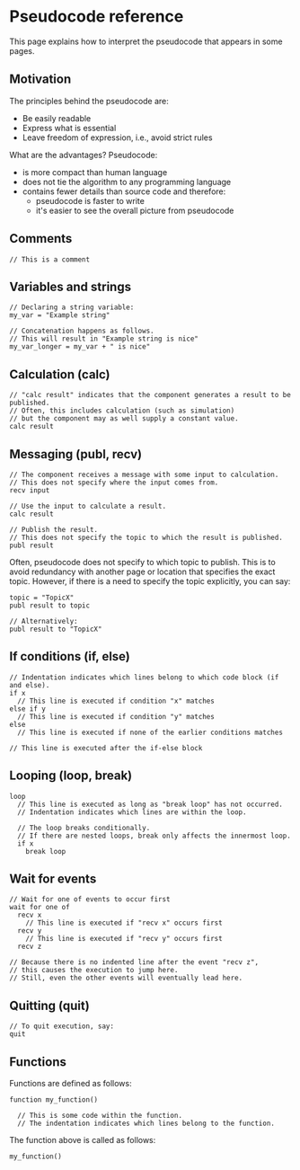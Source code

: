# Pseudocode reference

This page explains how to interpret the pseudocode that appears in some pages.

## Motivation

The principles behind the pseudocode are:

- Be easily readable
- Express what is essential
- Leave freedom of expression, i.e., avoid strict rules

What are the advantages? Pseudocode:

- is more compact than human language
- does not tie the algorithm to any programming language
- contains fewer details than source code and therefore:
    - pseudocode is faster to write
    - it's easier to see the overall picture from pseudocode


## Comments

```
// This is a comment
```


## Variables and strings

```
// Declaring a string variable:
my_var = "Example string"
 
// Concatenation happens as follows.
// This will result in "Example string is nice"
my_var_longer = my_var + " is nice"
```


## Calculation (calc)

```
// "calc result" indicates that the component generates a result to be published.
// Often, this includes calculation (such as simulation)
// but the component may as well supply a constant value.
calc result
```


## Messaging (publ, recv)

```
// The component receives a message with some input to calculation.
// This does not specify where the input comes from.
recv input
 
// Use the input to calculate a result.
calc result
 
// Publish the result.
// This does not specify the topic to which the result is published.
publ result
```

Often, pseudocode does not specify to which topic to publish. This is to avoid redundancy with another page or location that specifies the exact topic. However, if there is a need to specify the topic explicitly, you can say:

```
topic = "TopicX"
publ result to topic
 
// Alternatively:
publ result to "TopicX"
```


## If conditions (if, else)

```
// Indentation indicates which lines belong to which code block (if and else).
if x
  // This line is executed if condition "x" matches
else if y
  // This line is executed if condition "y" matches
else
  // This line is executed if none of the earlier conditions matches
 
// This line is executed after the if-else block
```


## Looping (loop, break)

```
loop
  // This line is executed as long as "break loop" has not occurred.
  // Indentation indicates which lines are within the loop.
 
  // The loop breaks conditionally.
  // If there are nested loops, break only affects the innermost loop.
  if x
    break loop
```


## Wait for events

```
// Wait for one of events to occur first
wait for one of
  recv x
    // This line is executed if "recv x" occurs first
  recv y
    // This line is executed if "recv y" occurs first
  recv z
 
// Because there is no indented line after the event "recv z",
// this causes the execution to jump here.
// Still, even the other events will eventually lead here.
```

## Quitting (quit)

```
// To quit execution, say:
quit
```


## Functions

Functions are defined as follows:

```
function my_function()
   
  // This is some code within the function.
  // The indentation indicates which lines belong to the function.
```

The function above is called as follows:

```
my_function()
```
